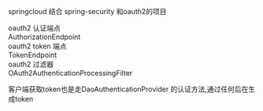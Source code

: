 springcloud 结合 spring-security 和oauth2的项目<br/>


oauth2 认证端点<br/>
AuthorizationEndpoint<br/>
oauth2 token 端点<br/>
TokenEndpoint<br/>
oauth2 过滤器<br/>
OAuth2AuthenticationProcessingFilter<br/>

客户端获取token也是走DaoAuthenticationProvider
的认证方法,通过任何后在生成token